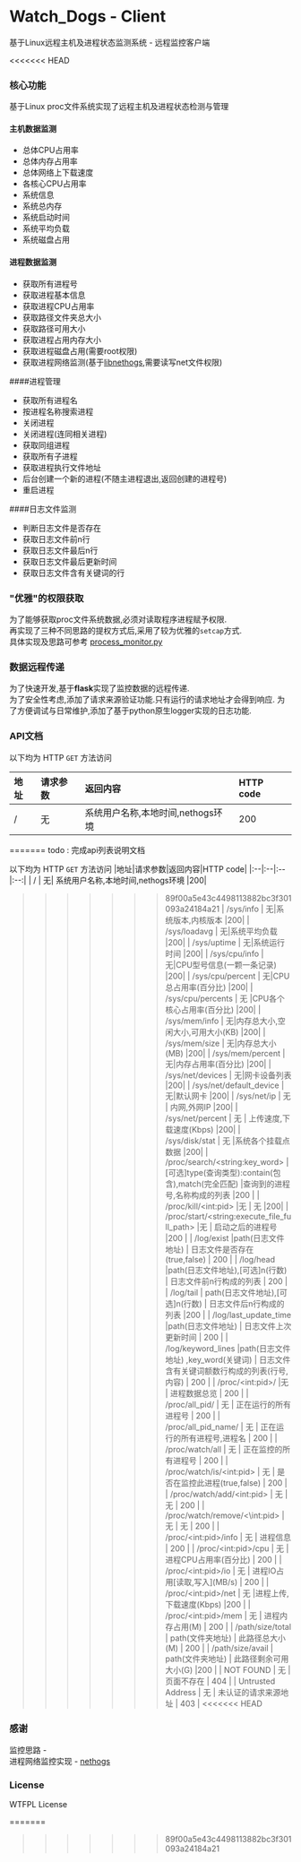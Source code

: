 Watch_Dogs - Client
===================
基于Linux远程主机及进程状态监测系统 - 远程监控客户端

<<<<<<< HEAD
### 核心功能
基于Linux proc文件系统实现了远程主机及进程状态检测与管理
#### 主机数据监测
- 总体CPU占用率
- 总体内存占用率
- 总体网络上下载速度
- 各核心CPU占用率
- 系统信息
- 系统总内存
- 系统启动时间
- 系统平均负载
- 系统磁盘占用

#### 进程数据监测
- 获取所有进程号
- 获取进程基本信息
- 获取进程CPU占用率
- 获取路径文件夹总大小
- 获取路径可用大小
- 获取进程占用内存大小
- 获取进程磁盘占用(需要root权限)
- 获取进程网络监测(基于[libnethogs](https://github.com/raboof/nethogs),需要读写net文件权限)

####进程管理
- 获取所有进程名
- 按进程名称搜索进程
- 关闭进程
- 关闭进程(连同相关进程)
- 获取同组进程
- 获取所有子进程
- 获取进程执行文件地址
- 后台创建一个新的进程(不随主进程退出,返回创建的进程号)
- 重启进程

####日志文件监测
- 判断日志文件是否存在
- 获取日志文件前n行
- 获取日志文件最后n行
- 获取日志文件最后更新时间
- 获取日志文件含有关键词的行

### "优雅"的权限获取
为了能够获取proc文件系统数据,必须对读取程序进程赋予权限.      
再实现了三种不同思路的提权方式后,采用了较为优雅的`setcap`方式.        
具体实现及思路可参考 [process_monitor.py](https://github.com/Watch-Dogs-HIT/Watch_Dogs/blob/master/Watch_Dogs/Core/process_monitor.py#L497)

### 数据远程传递
为了快速开发,基于**flask**实现了监控数据的远程传递.      
为了安全性考虑,添加了请求来源验证功能.只有运行的请求地址才会得到响应.
为了方便调试与日常维护,添加了基于python原生logger实现的日志功能.

### API文档
以下均为 HTTP `GET` 方法访问

|地址|请求参数|返回内容|HTTP code|        
|:--|:--|:--|:--|      
| /    | 无| 系统用户名称,本地时间,nethogs环境     |200|     
=======
todo : 完成api列表说明文档

以下均为 HTTP `GET` 方法访问
|地址|请求参数|返回内容|HTTP code|
|:--|:--|:--|:--:|
| /    | 无| 系统用户名称,本地时间,nethogs环境     |200|
>>>>>>> 89f00a5e43c4498113882bc3f301093a24184a21
| /sys/info    | 无|系统版本,内核版本      |200|
| /sys/loadavg    | 无|系统平均负载      |200|
| /sys/uptime     | 无|系统运行时间      |200|
| /sys/cpu/info    | 无|CPU型号信息(一颗一条记录)      |200|
| /sys/cpu/percent    | 无|CPU总占用率(百分比)     |200|
| /sys/cpu/percents    | 无 |CPU各个核心占用率(百分比)      |200|
| /sys/mem/info    | 无|内存总大小,空闲大小,可用大小(KB)      |200|
| /sys/mem/size    | 无|内存总大小(MB)      |200|
| /sys/mem/percent    | 无|内存占用率(百分比)      |200|
| /sys/net/devices    | 无|网卡设备列表      |200|
| /sys/net/default_device    | 无|默认网卡      |200|
| /sys/net/ip    | 无 | 内网,外网IP     |200|
| /sys/net/percent    | 无 | 上传速度,下载速度(Kbps)     |200|
| /sys/disk/stat     | 无 |系统各个挂载点数据      |200|
| /proc/search/\<string:key_word\>    |[可选]type(查询类型):contain(包含),match(完全匹配)     |查询到的进程号,名称构成的列表      |200      |
| /proc/kill/\<int:pid\>    |无     | 无     |200|
| /proc/start/\<string:execute_file_full_path\>   |无     | 启动之后的进程号     |200 |
| /log/exist     |path(日志文件地址)     | 日志文件是否存在(true,false)     | 200  |
| /log/head    |path(日志文件地址),[可选]n(行数)    | 日志文件前n行构成的列表     | 200     |
| /log/tail    | path(日志文件地址),[可选]n(行数)      | 日志文件后n行构成的列表       |200      |
| /log/last_update_time    |path(日志文件地址)      | 日志文件上次更新时间      |   200   |
| /log/keyword_lines    |path(日志文件地址) ,key_word(关键词)     | 日志文件含有关键词额数行构成的列表(行号,内容) |  200    |
| /proc/\<int:pid\>/    |无     | 进程数据总览     | 200     |
| /proc/all_pid/    |  无   | 正在运行的所有进程号     |    200  |
| /proc/all_pid_name/    |  无   |  正在运行的所有进程号,进程名    | 200    |
| /proc/watch/all    |   无  | 正在监控的所有进程号     |   200   |
| /proc/watch/is/\<int:pid\>    |  无   | 是否在监控此进程(true,false)     |  200    |
| /proc/watch/add/\<int:pid\>    |   无  | 无     | 200     |
| /proc/watch/remove/<\int:pid\>    |  无   | 无     | 200     |
| /proc/\<int:pid\>/info    | 无    | 进程信息     | 200     |
| /proc/\<int:pid\>/cpu    | 无    | 进程CPU占用率(百分比)     | 200     |
| /proc/\<int:pid\>/io    |  无   | 进程IO占用\[读取,写入\]\(MB/s\)     | 200     |
| /proc/\<int:pid\>/net    | 无    |进程上传,下载速度(Kbps)      |200      |
| /proc/\<int:pid\>/mem    |  无   | 进程内存占用(M)     | 200     |
| /path/size/total    | path(文件夹地址)    | 此路径总大小(M)     |  200    |
| /path/size/avail    | path(文件夹地址)    | 此路径剩余可用大小(G)     |200      |
| NOT FOUND    | 无    | 页面不存在     | 404     |
| Untrusted Address    | 无    | 未认证的请求来源地址      | 403     |
<<<<<<< HEAD

### 感谢
监控思路  - []()  
进程网络监控实现  - [nethogs]()   

### License
WTFPL License

=======
>>>>>>> 89f00a5e43c4498113882bc3f301093a24184a21
